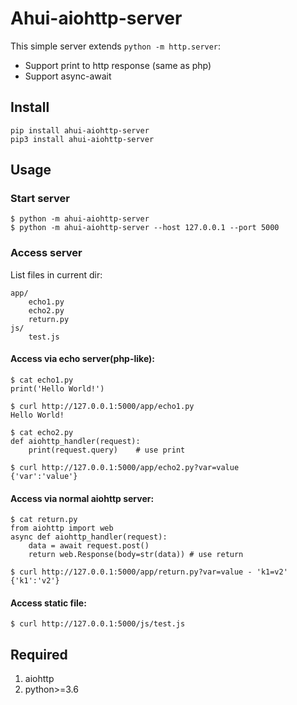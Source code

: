 # Ahui-aiohttp-server
This  simple server extends `python -m http.server`:
- Support print to http response (same as php)
- Support async-await

## Install

    pip install ahui-aiohttp-server
    pip3 install ahui-aiohttp-server

## Usage
### Start server

    $ python -m ahui-aiohttp-server
    $ python -m ahui-aiohttp-server --host 127.0.0.1 --port 5000

### Access server
List files in current dir:

    app/
        echo1.py
        echo2.py
        return.py
    js/
        test.js

#### Access via echo server(php-like):

    $ cat echo1.py
    print('Hello World!')

    $ curl http://127.0.0.1:5000/app/echo1.py
    Hello World!

    $ cat echo2.py
    def aiohttp_handler(request):
        print(request.query)    # use print 

    $ curl http://127.0.0.1:5000/app/echo2.py?var=value
    {'var':'value'}

#### Access via normal aiohttp server:

    $ cat return.py
    from aiohttp import web
    async def aiohttp_handler(request):
        data = await request.post()
        return web.Response(body=str(data)) # use return

    $ curl http://127.0.0.1:5000/app/return.py?var=value - 'k1=v2'
    {'k1':'v2'}

#### Access static file:

    $ curl http://127.0.0.1:5000/js/test.js

## Required
1. aiohttp
2. python>=3.6
